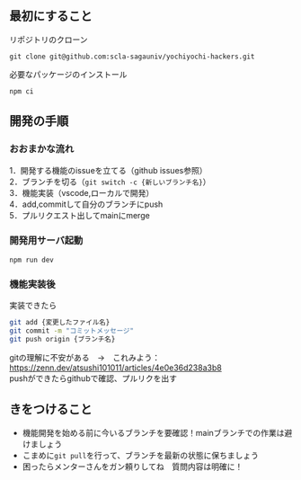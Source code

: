 ## 最初にすること

リポジトリのクローン
```
git clone git@github.com:scla-sagauniv/yochiyochi-hackers.git
```

必要なパッケージのインストール
```
npm ci
```


## 開発の手順
### おおまかな流れ
1．開発する機能のissueを立てる（github issues参照）  
2．ブランチを切る（```git switch -c {新しいブランチ名}```）  
3．機能実装（vscode,ローカルで開発）  
4．add,commitして自分のブランチにpush  
5．プルリクエスト出してmainにmerge
### 開発用サーバ起動
```
npm run dev
```
### 機能実装後
実装できたら
```bash
git add {変更したファイル名}
git commit -m "コミットメッセージ"
git push origin {ブランチ名}
```
gitの理解に不安がある　→　これみよう：https://zenn.dev/atsushi101011/articles/4e0e36d238a3b8  
pushができたらgithubで確認、プルリクを出す


## きをつけること
* 機能開発を始める前に今いるブランチを要確認！mainブランチでの作業は避けましょう
* こまめに```git pull```を行って、ブランチを最新の状態に保ちましょう
* 困ったらメンターさんをガン頼りしてね　質問内容は明確に！